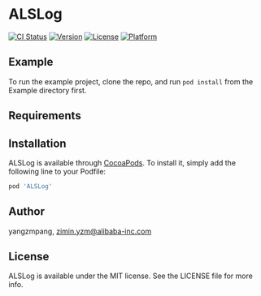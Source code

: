 # ALSLog

[![CI Status](http://img.shields.io/travis/yangzmpang/ALSLog.svg?style=flat)](https://travis-ci.org/yangzmpang/ALSLog)
[![Version](https://img.shields.io/cocoapods/v/ALSLog.svg?style=flat)](http://cocoapods.org/pods/ALSLog)
[![License](https://img.shields.io/cocoapods/l/ALSLog.svg?style=flat)](http://cocoapods.org/pods/ALSLog)
[![Platform](https://img.shields.io/cocoapods/p/ALSLog.svg?style=flat)](http://cocoapods.org/pods/ALSLog)

## Example

To run the example project, clone the repo, and run `pod install` from the Example directory first.

## Requirements

## Installation

ALSLog is available through [CocoaPods](http://cocoapods.org). To install
it, simply add the following line to your Podfile:

```ruby
pod 'ALSLog'
```

## Author

yangzmpang, zimin.yzm@alibaba-inc.com

## License

ALSLog is available under the MIT license. See the LICENSE file for more info.
